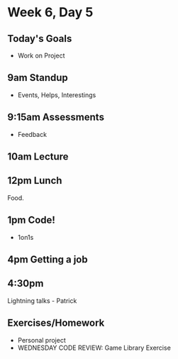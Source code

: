 # Week 6, Day 5

## Today's Goals

- Work on Project

## 9am Standup

- Events, Helps, Interestings

## 9:15am Assessments

- Feedback

## 10am Lecture

## 12pm Lunch

Food.

## 1pm Code!

- 1on1s

## 4pm Getting a job

## 4:30pm

Lightning talks - Patrick

## Exercises/Homework

- Personal project
- WEDNESDAY CODE REVIEW: Game Library Exercise
